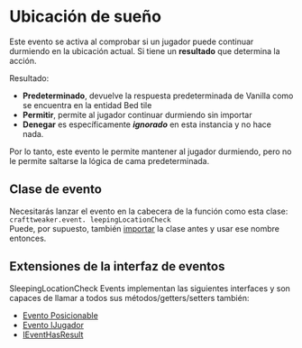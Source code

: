 # Ubicación de sueño

Este evento se activa al comprobar si un jugador puede continuar durmiendo en la ubicación actual. Si tiene un **resultado** que determina la acción.

Resultado:
- **Predeterminado**, devuelve la respuesta predeterminada de Vanilla como se encuentra en la entidad Bed tile
- **Permitir**, permite al jugador continuar durmiendo sin importar
- **Denegar** es específicamente ***ignorado*** en esta instancia y no hace nada.

Por lo tanto, este evento le permite mantener al jugador durmiendo, pero no le permite saltarse la lógica de cama predeterminada.

## Clase de evento
Necesitarás lanzar el evento en la cabecera de la función como esta clase:  
`crafttweaker.event. leepingLocationCheck`  
Puede, por supuesto, también [importar](/AdvancedFunctions/Import/) la clase antes y usar ese nombre entonces.

## Extensiones de la interfaz de eventos
SleepingLocationCheck Events implementan las siguientes interfaces y son capaces de llamar a todos sus métodos/getters/setters también:

- [Evento Posicionable](/Vanilla/Events/Events/IEventPositionable/)
- [Evento IJugador](/Vanilla/Events/Events/IPlayerEvent/)
- [IEventHasResult](/Vanilla/Events/Events/IEventHasResult/)
